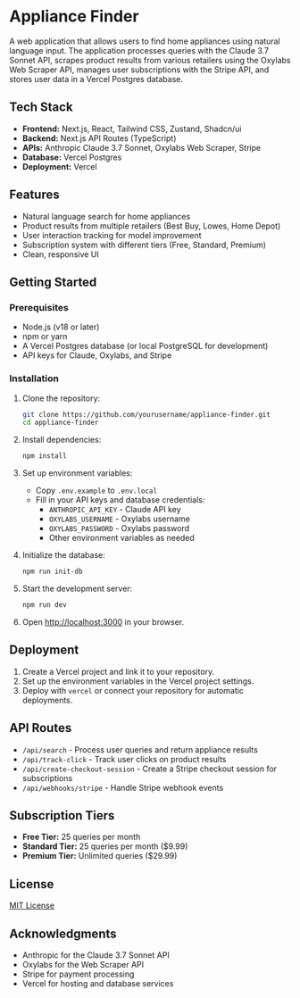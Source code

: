 # Appliance Finder

A web application that allows users to find home appliances using natural language input. The application processes queries with the Claude 3.7 Sonnet API, scrapes product results from various retailers using the Oxylabs Web Scraper API, manages user subscriptions with the Stripe API, and stores user data in a Vercel Postgres database.

## Tech Stack

- **Frontend:** Next.js, React, Tailwind CSS, Zustand, Shadcn/ui
- **Backend:** Next.js API Routes (TypeScript)
- **APIs:** Anthropic Claude 3.7 Sonnet, Oxylabs Web Scraper, Stripe
- **Database:** Vercel Postgres
- **Deployment:** Vercel

## Features

- Natural language search for home appliances
- Product results from multiple retailers (Best Buy, Lowes, Home Depot)
- User interaction tracking for model improvement
- Subscription system with different tiers (Free, Standard, Premium)
- Clean, responsive UI

## Getting Started

### Prerequisites

- Node.js (v18 or later)
- npm or yarn
- A Vercel Postgres database (or local PostgreSQL for development)
- API keys for Claude, Oxylabs, and Stripe

### Installation

1. Clone the repository:
   ```bash
   git clone https://github.com/yourusername/appliance-finder.git
   cd appliance-finder
   ```

2. Install dependencies:
   ```bash
   npm install
   ```

3. Set up environment variables:
   - Copy `.env.example` to `.env.local`
   - Fill in your API keys and database credentials:
     - `ANTHROPIC_API_KEY` - Claude API key
     - `OXYLABS_USERNAME` - Oxylabs username
     - `OXYLABS_PASSWORD` - Oxylabs password
     - Other environment variables as needed

4. Initialize the database:
   ```bash
   npm run init-db
   ```

5. Start the development server:
   ```bash
   npm run dev
   ```

6. Open [http://localhost:3000](http://localhost:3000) in your browser.

## Deployment

1. Create a Vercel project and link it to your repository.
2. Set up the environment variables in the Vercel project settings.
3. Deploy with `vercel` or connect your repository for automatic deployments.

## API Routes

- `/api/search` - Process user queries and return appliance results
- `/api/track-click` - Track user clicks on product results
- `/api/create-checkout-session` - Create a Stripe checkout session for subscriptions
- `/api/webhooks/stripe` - Handle Stripe webhook events

## Subscription Tiers

- **Free Tier:** 25 queries per month
- **Standard Tier:** 25 queries per month ($9.99)
- **Premium Tier:** Unlimited queries ($29.99)

## License

[MIT License](LICENSE)

## Acknowledgments

- Anthropic for the Claude 3.7 Sonnet API
- Oxylabs for the Web Scraper API
- Stripe for payment processing
- Vercel for hosting and database services 
